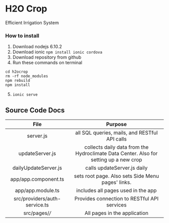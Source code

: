 # H2O Crop
Efficient Irrigation System

### How to install
1. Download nodejs 6.10.2
2. Download ionic `npm install ionic cordova`
3. Download repository from github
4. Run these commands on terminal
```
cd h2ocrop
rm -rf node_modules
npm rebuild
npm install
```
5. `ionic serve`

## Source Code Docs
| File		| Purpose	|
|:-------------:|:-------------:|
| server.js | all SQL queries, mails, and RESTful API calls |
| updateServer.js | collects daily data from the Hydroclimate Data Center. Also for setting up a new crop |
| dailyUpdateServer.js | calls updateServer.js daily |
| app/app.component.ts | sets root page. Also sets Side Menu pages' links. |
| app/app.module.ts | includes all pages used in the app |
| src/providers/auth-service.ts | Provides connection to RESTful API services |
| src/pages/*/* | All pages in the application |

